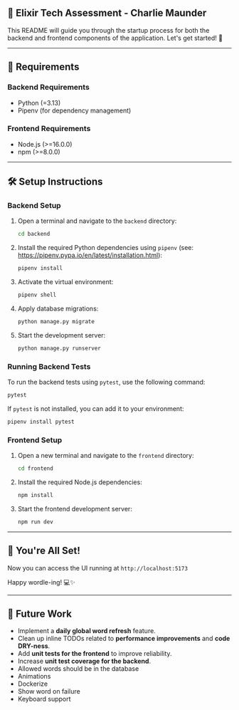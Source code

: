 ## 🚀 Elixir Tech Assessment - Charlie Maunder

This README will guide you through the startup process for both the backend and frontend components of the application. Let's get started! 🎉

---

## 📌 Requirements

### Backend Requirements

- Python (=3.13)
- Pipenv (for dependency management)

### Frontend Requirements

- Node.js (>=16.0.0)
- npm (>=8.0.0)

---

## 🛠️ Setup Instructions

### Backend Setup

1. Open a terminal and navigate to the `backend` directory:
   ```bash
   cd backend
   ```
2. Install the required Python dependencies using `pipenv` (see: https://pipenv.pypa.io/en/latest/installation.html):
   ```bash
   pipenv install
   ```
3. Activate the virtual environment:
   ```bash
   pipenv shell
   ```
4. Apply database migrations:
   ```bash
   python manage.py migrate
   ```
5. Start the development server:
   ```bash
   python manage.py runserver
   ```

### Running Backend Tests

To run the backend tests using `pytest`, use the following command:

```bash
pytest
```

If `pytest` is not installed, you can add it to your environment:

```bash
pipenv install pytest
```

### Frontend Setup

1. Open a new terminal and navigate to the `frontend` directory:
   ```bash
   cd frontend
   ```
2. Install the required Node.js dependencies:
   ```bash
   npm install
   ```
3. Start the frontend development server:
   ```bash
   npm run dev
   ```

---

## 🎯 You're All Set!

Now you can access the UI running at `http://localhost:5173`

Happy wordle-ing! 💻✨

---

## 🔮 Future Work

- Implement a **daily global word refresh** feature.
- Clean up inline TODOs related to **performance improvements** and **code DRY-ness**.
- Add **unit tests for the frontend** to improve reliability.
- Increase **unit test coverage for the backend**.
- Allowed words should be in the database
- Animations
- Dockerize
- Show word on failure
- Keyboard support
